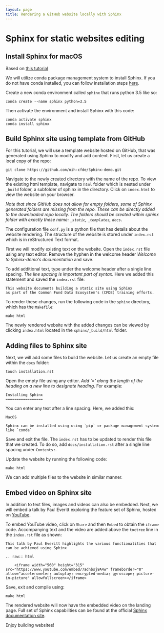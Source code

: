 ```yaml
---
layout: page
title: Rendering a GitHub website locally with Sphinx
---
```


Sphinx for static websites editing
==================================

Install Sphinx for macOS
------------------------

Based on [this tutorial](https://www.sphinx-doc.org/en/master/usage/installation.html)

We will utilize conda package management system to install Sphinx. If you do not have conda installed, you can follow installation steps [here](https://docs.conda.io/projects/conda/en/latest/user-guide/install/macos.html).

Create a new conda environment called `sphinx` that runs python 3.5 like
so:

    conda create --name sphinx python=3.5

Then activate the environment and install Sphinx with this code:

    conda activate sphinx
    conda install sphinx

Build Sphinx site using template from GitHub
--------------------------------------------    

For this tutorial, we will use a template website hosted on GitHub, that was generated using Sphinx to modify and add content. First, let us create a local copy of the repo:

    git clone https://github.com/nih-cfde/Sphinx-demo.git

 Navigate to the newly created directory with the name of the repo.  To view the existing html template, navigate to `html` folder which is nested under `_build` folder, a subfolder of sphinx in the directory.
 Click on `index.html` to view the website on your browser.

 *Note that since GitHub does not allow for empty folders, some of Sphinx generated folders are missing from the repo. These can be directly added to the downloaded repo locally. The folders should be created within sphinx folder with exactly these name: `_static`, `_templates`, `docs`*.

 The configuration file `conf.py` is a python file that has details about the website rendering. The structure of the website is stored under `index.rst` which is in reStructured Text format.

 First we will modify existing text on the website. Open the `index.rst` file using any text editor. Remove the hyphen in the welcome header *Welcome to Sphinx-demo's documentation* and save.

 To add additional text, type under the welcome header after a single line spacing. *The line spacing is important part of syntax*. Here we added this statement and saved the `index.rst` file:

    This website documents building a static site using Sphinx
    as part of the Common Fund Data Ecosystem's (CFDE) training efforts.

 To render these changes, run the following code in the `sphinx` directory, which has the `Makefile`:

    make html

The newly rendered website with the added changes can be viewed by clicking `index.html` located in the `sphinx/_build/html` folder.

Adding files to Sphinx site
----------------------------  

Next, we will add some files to build the website. Let us create an empty file within the `docs` folder:

    touch installation.rst

Open the empty file using any editor. *Add '=' along the length of the heading on a new line to designate heading*. For example:

    Installing Sphinx
    =================

You can enter any text after a line spacing. Here, we added this:

    MacOS

    Sphinx can be installed using using `pip` or package management system like `conda`

Save and exit the file.
The `index.rst` has to be updated to render this file that we created. To do so, add `docs/installation.rst` after a single line spacing under `Contents:`.

Update the website by running the following code:

    make html

We can add multiple files to the website in similar manner.

Embed video on Sphinx site
---------------------------

In addition to text files, images and videos can also be embedded. Next, we will embed a talk by Paul Everitt exploring the feature set of Sphinx, hosted on [YouTube](https://www.youtube.com/watch?v=7adnbsj9A4w).

To embed YouTube video, click on `Share` and then `Embed` to obtain the `iframe` code. Accompanying text and the video are added above the `toctree` line in the `index.rst` file as shown:

    This talk by Paul Everitt highlights the various functionalities that can be achieved using Sphinx

    .. raw:: html

        <iframe width="560" height="315" src="https://www.youtube.com/embed/7adnbsj9A4w" frameborder="0" allow="accelerometer; autoplay; encrypted-media; gyroscope; picture-in-picture" allowfullscreen></iframe>

Save, exit and compile using:

    make html

The rendered website will now have the embedded video on the landing page. Full set of Sphinx capabilities can be found at the official [Sphinx documentation site](https://www.sphinx-doc.org/en/master/).

Enjoy building websites!
